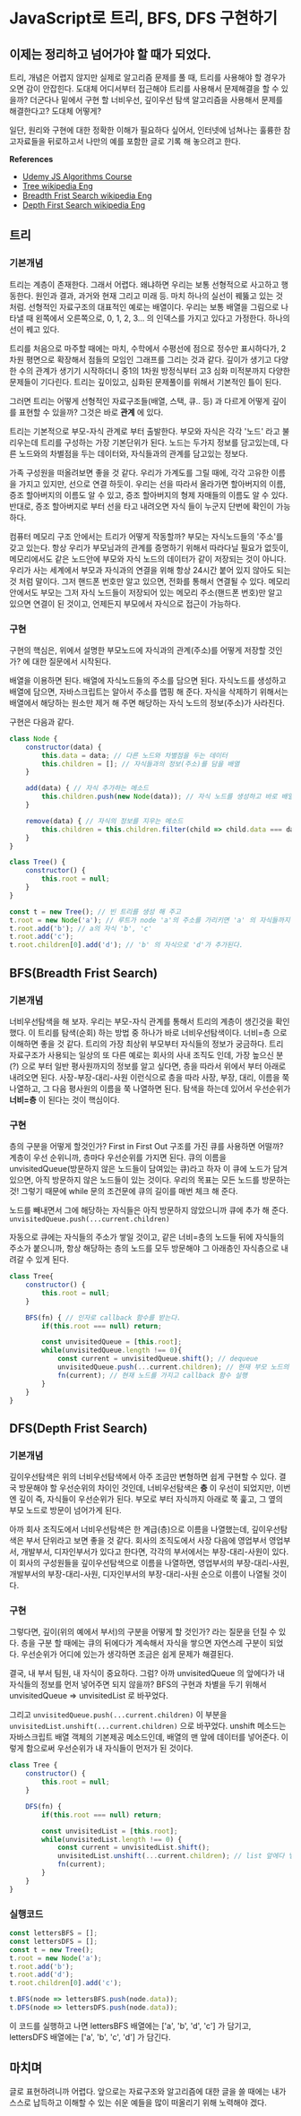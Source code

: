 # JavaScript로 트리, BFS, DFS 구현하기 
## 이제는 정리하고 넘어가야 할 때가 되었다.

트리, 개념은 어렵지 않지만 실제로 알고리즘 문제를 풀 때, 트리를 사용해야 할 경우가 오면 감이 안잡힌다. 도대체 어디서부터 접근해야 트리를 사용해서 문제해결을 할 수 있을까? 더군다나 밑에서 구현 할 너비우선, 깊이우선 탐색 알고리즘을 사용해서 문제를 해결한다고? 도대체 어떻게? 

일단, 원리와 구현에 대한 정확한 이해가 필요하다 싶어서, 인터넷에 넘쳐나는 훌륭한 참고자료들을 뒤로하고서 나만의 예를 포함한 글로 기록 해 놓으려고 한다.

**References**
- [Udemy JS Algorithms Course](https://www.udemy.com/course/coding-interview-bootcamp-algorithms-and-data-structure/)
- [Tree wikipedia Eng](https://en.wikipedia.org/wiki/Tree_(data_structure))
- [Breadth Frist Search wikipedia Eng](https://en.wikipedia.org/wiki/Breadth-first_search)
- [Depth First Search wikipedia Eng](https://en.wikipedia.org/wiki/Depth-first_search)


## 트리
### 기본개념
트리는 계층이 존재한다. 그래서 어렵다. 왜냐하면 우리는 보통 선형적으로 사고하고 행동한다. 원인과 결과, 과거와 현재 그리고 미래 등. 마치 하나의 실선이 꿰뚫고 있는 것 처럼. 선형적인 자료구조의 대표적인 예로는 배열이다. 우리는 보통 배열을 그림으로 나타낼 때 왼쪽에서 오른쪽으로, 0, 1, 2, 3... 의 인덱스를 가지고 있다고 가정한다. 하나의 선이 꿰고 있다. 

트리를 처음으로 마주할 때에는 마치, 수학에서 수평선에 점으로 정수만 표시하다가, 2차원 평면으로 확장해서 점들의 모임인 그래프를 그리는 것과 같다. 깊이가 생기고 다양한 수의 관계가 생기기 시작하더니 중1의 1차원 방정식부터 고3 심화 미적분까지 다양한 문제들이 기다린다. 트리는 깊이있고, 심화된 문제풀이를 위해서 기본적인 틀이 된다.

그러면 트리는 어떻게 선형적인 자료구조들(배열, 스택, 큐.. 등) 과 다르게 어떻게 깊이를 표현할 수 있을까? 그것은 바로 **관계** 에 있다.

트리는 기본적으로 부모-자식 관계로 부터 출발한다. 부모와 자식은 각각 '노드' 라고 불리우는데 트리를 구성하는 가장 기본단위가 된다. 노드는 두가지 정보를 담고있는데, 다른 노드와의 차별점을 두는 데이터와, 자식들과의 관계를 담고있는 정보다. 

가족 구성원을 떠올려보면 좋을 것 같다. 우리가 가계도를 그릴 때에, 각각 고유한 이름을 가지고 있지만, 선으로 연결 하듯이. 우리는 선을 따라서 올라가면 할아버지의 이름, 증조 할아버지의 이름도 알 수 있고, 증조 할아버지의 형제 자매들의 이름도 알 수 있다. 반대로, 증조 할아버지로 부터 선을 타고 내려오면 자식 들이 누군지 단번에 확인이 가능하다.

컴퓨터 메모리 구조 안에서는 트리가 어떻게 작동할까? 부모는 자식노드들의 '주소'를 갖고 있는다. 항상 우리가 부모님과의 관계를 증명하기 위해서 따라다닐 필요가 없듯이, 메모리에서도 같은 노드안에 부모와 자식 노드의 데이터가 같이 저장되는 것이 아니다. 우리가 사는 세계에서 부모과 자식과의 연결을 위해 항상 24시간 붙어 있지 않아도 되는 것 처럼 말이다. 그저 핸드폰 번호만 알고 있으면, 전화를 통해서 연결될 수 있다. 메모리 안에서도 부모는 그저 자식 노드들이 저장되어 있는 메모리 주소(핸드폰 번호)만 알고 있으면 연결이 된 것이고, 언제든지 부모에서 자식으로 접근이 가능하다. 

### 구현
구현의 핵심은, 위에서 설명한 부모노드에 자식과의 관계(주소)를 어떻게 저장할 것인가? 에 대한 질문에서 시작된다. 

배열을 이용하면 된다. 배열에 자식노드들의 주소를 담으면 된다. 
자식노드를 생성하고 배열에 담으면, 자바스크립트는 알아서 주소를 맵핑 해 준다. 자식을 삭제하기 위해서는 배열에서 해당하는 원소만 제거 해 주면 해당하는 자식 노드의 정보(주소)가 사라진다. 

구현은 다음과 같다. 

```javascript
class Node {
    constructor(data) {
        this.data = data; // 다른 노드와 차별점을 두는 데이터
        this.children = []; // 자식들과의 정보(주소)를 담을 배열
    }

    add(data) { // 자식 추가하는 메소드
        this.children.push(new Node(data)); // 자식 노드를 생성하고 바로 배열에 저장한다. (주소를 저장하는 행위)
    }

    remove(data) { // 자식의 정보를 지우는 메소드
        this.children = this.children.filter(child => child.data === data ? false : true); // filter 를 거쳐서 해당하는 자식의 정보를 배열에서 빼주면 된다. 
    }
}

class Tree() {
    constructor() {
        this.root = null;
    }
}

const t = new Tree(); // 빈 트리를 생성 해 주고
t.root = new Node('a'); // 루트가 node 'a'의 주소를 가리키면 'a' 의 자식들까지 접근 가능하다. 
t.root.add('b'); // a의 자식 'b', 'c'
t.root.add('c');
t.root.children[0].add('d'); // 'b' 의 자식으로 'd'가 추가된다.
```

## BFS(Breadth Frist Search)
### 기본개념
너비우선탐색을 해 보자. 우리는 부모-자식 관계를 통해서 트리의 계층이 생긴것을 확인했다. 이 트리를 탐색(순회) 하는 방법 중 하나가 바로 너비우선탐색이다. 너비=층 으로 이해하면 좋을 것 같다. 트리의 가장 최상위 부모부터 자식들의 정보가 궁금하다. 트리 자료구조가 사용되는 일상의 또 다른 예로는 회사의 사내 조직도 인데, 가장 높으신 분(?) 으로 부터 일반 평사원까지의 정보를 알고 싶다면, 층을 따라서 위에서 부터 아래로 내려오면 된다. 사장-부장-대리-사원 이런식으로 층을 따라 사장, 부장, 대리, 이름을 쭉 나열하고, 그 다음 평사원의 이름을 쭉 나열하면 된다. 
탐색을 하는데 있어서 우선순위가 **너비=층** 이 된다는 것이 핵심이다. 

### 구현
층의 구분을 어떻게 할것인가? First in First Out 구조를 가진 큐를 사용하면 어떨까? 계층이 우선 순위니까, 층마다 우선순위를 가지면 된다.
큐의 이름을 unvisitedQueue(방문하지 않은 노드들이 담여있는 큐)라고 하자 이 큐에 노드가 담겨있으면, 아직 방문하지 않은 노드들이 있는 것이다. 우리의 목표는 모든 노드를 방문하는 것! 그렇기 때문에 while 문의 조건문에 큐의 길이를 매번 체크 해 준다. 

노드를 빼내면서 그에 해당하는 자식들은 아직 방문하지 않았으니까 큐에 추가 해 준다. `unvisitedQueue.push(...current.children)`

자동으로 큐에는 자식들의 주소가 쌓일 것이고, 같은 너비=층의 노드들 뒤에 자식들의 주소가 붙으니까, 항상 해당하는 층의 노드를 모두 방문해야 그 아래층인 자식층으로 내려갈 수 있게 된다. 

```javascript
class Tree{
    constructor() {
        this.root = null;
    }

    BFS(fn) { // 인자로 callback 함수를 받는다.
        if(this.root === null) return;

        const unvisitedQueue = [this.root];
        while(unvisitedQueue.length !== 0){
            const current = unvisitedQueue.shift(); // dequeue
            unvisitedQueue.push(...current.children); // 현재 부모 노드의 자식들을 모두 다 큐에 담는다. 
            fn(current); // 현재 노드를 가지고 callback 함수 실행
        }
    }
}
```

## DFS(Depth Frist Search)
### 기본개념
깊이우선탐색은 위의 너비우선탐색에서 아주 조금만 변형하면 쉽게 구현할 수 있다. 결국 방문해야 할 우선순위의 차이인 것인데, 너비우선탐색은 **층** 이 우선이 되었지만, 이번엔 깊이 즉, 자식들이 우선순위가 된다. 부모로 부터 자식까지 아래로 쭉 훑고, 그 옆의 부모 노드로 방문이 넘어가게 된다. 

아까 회사 조직도에서 너비우선탐색은 한 계급(층)으로 이름을 나열했는데, 깊이우선탐색은 부서 단위라고 보면 좋을 것 같다. 회사의 조직도에서 사장 다음에 영업부서 영업부서, 개발부서, 디자인부서가 있다고 한다면, 각각의 부서에서는 부장-대리-사원이 있다. 이 회사의 구성원들을 깊이우선탐색으로 이름을 나열하면, 영업부서의 부장-대리-사원, 개발부서의 부장-대리-사원, 디자인부서의 부장-대리-사원 순으로 이름이 나열될 것이다. 

### 구현
그렇다면, 깊이(위의 예에서 부서)의 구분을 어떻게 할 것인가? 라는 질문을 던질 수 있다. 층을 구분 할 때에는 큐의 뒤에다가 계속해서 자식을 쌓으면 자연스레 구분이 되었다. 우선순위가 어디에 있는가 생각하면 조금은 쉽게 문제가 해결된다. 

결국, 내 부서 팀원, 내 자식이 중요하다. 그럼? 아까 unvisitedQueue 의 앞에다가 내 자식들의 정보를 먼저 넣어주면 되지 않을까?
BFS의 구현과 차별을 두기 위해서 unvisitedQueue => unvisitedList 로 바꾸었다. 

그리고 `unvisitedQueue.push(...current.children)` 이 부분을 `unvisitedList.unshift(...current.children)` 으로 바꾸었다. unshift 메소드는 자바스크립트 배열 객체의 기본제공 메소드인데, 배열의 맨 앞에 데이터를 넣어준다. 이렇게 함으로써 우선순위가 내 자식들이 먼저가 된 것이다.

```javascript
class Tree {
    constructor() {
        this.root = null;
    }

    DFS(fn) {
        if(this.root === null) return;

        const unvisitedList = [this.root];
        while(unvisitedList.length !== 0) {
            const current = unvisitedList.shift();
            unvisitedList.unshift(...current.children); // list 앞에다 넣어준다. (우선순위: 내 자식들이 먼저야! )
            fn(current);
        }
    }
}
```

### 실행코드
```javascript
const lettersBFS = [];
const lettersDFS = [];
const t = new Tree();
t.root = new Node('a');
t.root.add('b');
t.root.add('d');
t.root.children[0].add('c');

t.BFS(node => lettersBFS.push(node.data));
t.DFS(node => lettersDFS.push(node.data));
```
이 코드를 실행하고 나면 lettersBFS 배열에는 ['a', 'b', 'd', 'c'] 가 담기고, lettersDFS 배열에는 ['a', 'b', 'c', 'd'] 가 담긴다. 

## 마치며
글로 표현하려니까 어렵다. 앞으로는 자료구조와 알고리즘에 대한 글을 쓸 때에는 내가 스스로 납득하고 이해할 수 있는 쉬운 예들을 많이 떠올리기 위해 노력해야 겠다. 

